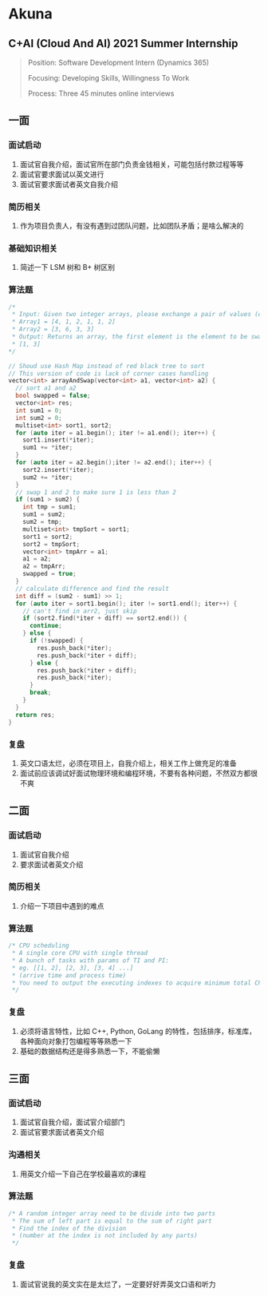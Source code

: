 # Akuna

## C+AI (Cloud And AI) 2021 Summer Internship

> Position: Software Development Intern (Dynamics 365)
> 
> Focusing: Developing Skills, Willingness To Work
> 
> Process: Three 45 minutes online interviews

## 一面

### 面试启动

1. 面试官自我介绍，面试官所在部门负责金钱相关，可能包括付款过程等等
2. 面试官要求面试以英文进行
3. 面试官要求面试者英文自我介绍

### 简历相关

1. 作为项目负责人，有没有遇到过团队问题，比如团队矛盾；是啥么解决的

### 基础知识相关

1. 简述一下 LSM 树和 B+ 树区别

### 算法题

````c++
/*
 * Input: Given two integer arrays, please exchange a pair of values (one value in each array) so that the sum of all elements of the two arrays is equal.
 * Array1 = [4, 1, 2, 1, 1, 2]
 * Array2 = [3, 6, 3, 3]
 * Output: Returns an array, the first element is the element to be swapped in the first array, and the second element is the element to be swapped in the second array.
 * [1, 3]
*/

// Shoud use Hash Map instead of red black tree to sort
// This version of code is lack of corner cases handling
vector<int> arrayAndSwap(vector<int> a1, vector<int> a2) {
  // sort a1 and a2
  bool swapped = false;
  vector<int> res;
  int sum1 = 0;
  int sum2 = 0;
  multiset<int> sort1, sort2;
  for (auto iter = a1.begin(); iter != a1.end(); iter++) {
    sort1.insert(*iter);
    sum1 += *iter;
  }
  for (auto iter = a2.begin();iter != a2.end(); iter++) {
    sort2.insert(*iter);
    sum2 += *iter;
  }
  // swap 1 and 2 to make sure 1 is less than 2
  if (sum1 > sum2) {
    int tmp = sum1;
    sum1 = sum2;
    sum2 = tmp;
    multiset<int> tmpSort = sort1;
    sort1 = sort2;
    sort2 = tmpSort;
    vector<int> tmpArr = a1;
    a1 = a2;
    a2 = tmpArr;
    swapped = true;
  }
  // calculate difference and find the result
  int diff = (sum2 - sum1) >> 1;
  for (auto iter = sort1.begin(); iter != sort1.end(); iter++) {
    // can't find in arr2, just skip
    if (sort2.find(*iter + diff) == sort2.end()) {
      continue;
    } else {
      if (!swapped) {
        res.push_back(*iter);
        res.push_back(*iter + diff);
      } else {
        res.push_back(*iter + diff);
        res.push_back(*iter);
      }
      break;
    }
  }
  return res;
}
````

### 复盘

1. 英文口语太烂，必须在项目上，自我介绍上，相关工作上做充足的准备
2. 面试前应该调试好面试物理环境和编程环境，不要有各种问题，不然双方都很不爽

## 二面

### 面试启动

1. 面试官自我介绍
2. 要求面试者英文介绍

### 简历相关

1. 介绍一下项目中遇到的难点

### 算法题

````c++
/* CPU scheduling
 * A single core CPU with single thread
 * A bunch of tasks with params of TI and PI:
 * eg. [[1, 2], [2, 3], [3, 4] ...] 
 * (arrive time and process time)
 * You need to output the executing indexes to acquire minimum total CPU execution time
 */
````

### 复盘

1. 必须将语言特性，比如 C++, Python, GoLang 的特性，包括排序，标准库，各种面向对象打包编程等等熟悉一下
2. 基础的数据结构还是得多熟悉一下，不能偷懒

## 三面

### 面试启动

1. 面试官自我介绍，面试官介绍部门
2. 面试官要求面试者英文介绍

### 沟通相关

1. 用英文介绍一下自己在学校最喜欢的课程

### 算法题

````c++
/* A random integer array need to be divide into two parts
 * The sum of left part is equal to the sum of right part
 * Find the index of the division 
 * (number at the index is not included by any parts)
 */
````

### 复盘

1. 面试官说我的英文实在是太烂了，一定要好好弄英文口语和听力
